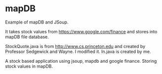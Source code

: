 # mapDB
Example of mapDB and JSoup.

It takes stock values from https://www.google.com/finance and stores into mapDB file database.

StockQuote.java is from http://www.cs.princeton.edu and created by Professor Sedgewick and Wayne. I modified it. In.java is created by me.

A stock based application using jsoup, mapdb and google finance. Storing stock values in mapDB.
